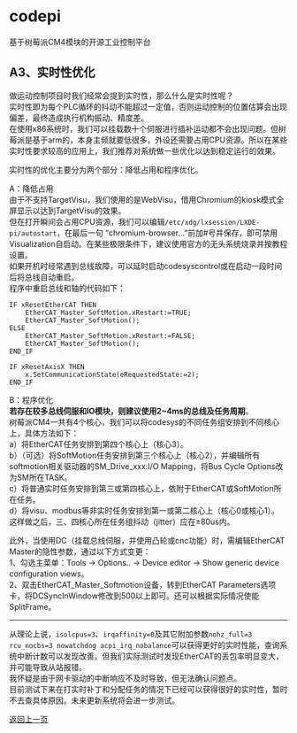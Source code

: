 # codepi  

基于树莓派CM4模块的开源工业控制平台 

## A3、实时性优化

做运动控制项目时我们经常会提到实时性，那么什么是实时性呢？  
实时性即为每个PLC循环的抖动不能超过一定值，否则运动控制的位置估算会出现偏差，最终造成执行机构振动、精度差。  
在使用x86系统时，我们可以挂载数十个伺服进行插补运动都不会出现问题。但树莓派是基于arm的，本身主频就要低很多，外设还需要占用CPU资源。所以在某些实时性要求较高的应用上，我们推荐对系统做一些优化以达到稳定运行的效果。  

实时性的优化主要分为两个部分：降低占用和程序优化。  

A：降低占用  
由于不支持TargetVisu，我们使用的是WebVisu，借用Chromium的kiosk模式全屏显示以达到TargetVisu的效果。  
但在打开瞬间会占用CPU资源，我们可以编辑`/etc/xdg/lxsession/LXDE-pi/autostart`，在最后一句 “chromium-browser...”前加#号并保存，即可禁用Visualization自启动。在某些极限条件下，建议使用官方的无头系统烧录并按教程设置。  
如果开机时经常遇到总线故障，可以延时启动codesyscontrol或在启动一段时间后将总线自动重启。  
程序中重启总线和轴的代码如下：  
```
IF xResetEtherCAT THEN
	EtherCAT_Master_SoftMotion.xRestart:=TRUE;
	EtherCAT_Master_SoftMotion();
ELSE
	EtherCAT_Master_SoftMotion.xRestart:=FALSE;
	EtherCAT_Master_SoftMotion();
END_IF

IF xResetAxisX THEN
	x.SetCommunicationState(eRequestedState:=2);
END_IF
```


B：程序优化  
**若存在较多总线伺服和IO模块，则建议使用2~4ms的总线及任务周期**。  
树莓派CM4一共有4个核心，我们可以将codesys的不同任务组安排到不同核心上，具体方法如下：  
a）将EtherCAT任务安排到第四个核心上（核心3）。  
b）（可选）将SoftMotion任务安排到第三个核心上（核心2），并编辑所有softmotion相关驱动器的SM_Drive_xxx:I/O Mapping，将Bus Cycle Options改为SM所在TASK。  
c）将普通实时任务安排到第三或第四核心上，依附于EtherCAT或SoftMotion所在任务。  
d）将visu、modbus等非实时任务安排到第一或第二核心上（核心0或核心1）。  
这样做之后，三、四核心所在任务组抖动（jitter）应在±80us内。  

此外，当使用DC（挂载总线伺服，并使用凸轮或cnc功能）时，需编辑EtherCAT Master的隐性参数，通过以下方式变更：  
1、勾选主菜单：Tools -> Options.. -> Device editor -> Show generic device configuration views。  
2、双击EtherCAT_Master_Softmotion设备，转到EtherCAT Parameters选项卡，将DCSyncInWindow修改到500以上即可。还可以根据实际情况使能SplitFrame。  

-----------

从理论上说，`isolcpus=3`、`irqaffinity=0`及其它附加参数`nohz_full=3 rcu_nocbs=3 nowatchdog acpi_irq_nobalance`可以获得更好的实时性能，查询系统中断计数可以发现改善。但我们实际测试时发现EtherCAT的丢包率明显变大，并可能导致从站报错。  
我怀疑是由于网卡驱动的中断响应不及时导致，但无法确认问题点。  
目前测试下来在打实时补丁和分配任务的情况下已经可以获得很好的实时性，暂时不去查具体原因。未来更新系统将会进一步测试。  

[返回上一页](https://github.com/feecat/codepi)
